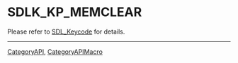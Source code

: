 # SDLK_KP_MEMCLEAR

Please refer to [SDL_Keycode](SDL_Keycode) for details.

----
[CategoryAPI](CategoryAPI), [CategoryAPIMacro](CategoryAPIMacro)

